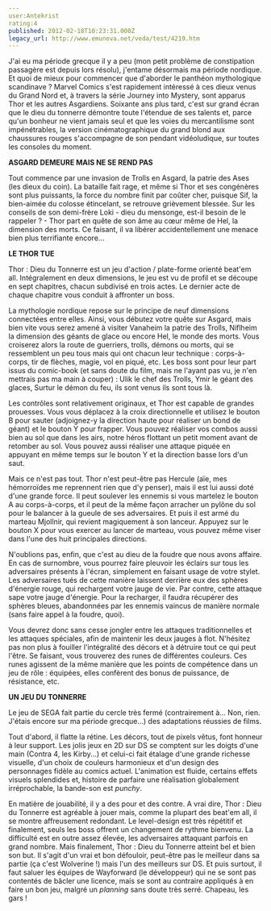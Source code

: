 ```yaml
---
user:Antekrist
rating:4
published: 2012-02-18T10:23:31.000Z
legacy_url: http://www.emunova.net/veda/test/4219.htm
---
```

J'ai eu ma période grecque il y a peu (mon petit problème de constipation passagère est depuis lors résolu), j'entame désormais ma période nordique. Et quoi de mieux pour commencer que d'aborder le panthéon mythologique scandinave ? Marvel Comics s'est rapidement intéressé à ces dieux venus du Grand Nord et, à travers la série Journey into Mystery, sont apparus Thor et les autres Asgardiens. Soixante ans plus tard, c'est sur grand écran que le dieu du tonnerre démontre toute l'étendue de ses talents et, parce qu'un bonheur ne vient jamais seul et que les voies du mercantilisme sont impénétrables, la version cinématographique du grand blond aux chaussures rouges s'accompagne de son pendant vidéoludique, sur toutes les consoles du moment.  

  

**ASGARD DEMEURE MAIS NE SE REND PAS**  

Tout commence par une invasion de Trolls en Asgard, la patrie des Ases (les dieux du coin). La bataille fait rage, et même si Thor et ses congénères sont plus puissants, la force du nombre finit par coûter cher, puisque Sif, la bien-aimée du colosse étincelant, se retrouve grièvement blessée. Sur les conseils de son demi-frère Loki - dieu du mensonge, est-il besoin de le rappeler ? - Thor part en quête de son âme au cœur même de Hel, la dimension des morts. Ce faisant, il va libérer accidentellement une menace bien plus terrifiante encore...  

  

**LE THOR TUE**  

Thor : Dieu du Tonnerre est un jeu d'action / plate-forme orienté beat'em all. Intégralement en deux dimensions, le jeu est vu de profil et se découpe en sept chapitres, chacun subdivisé en trois actes. Le dernier acte de chaque chapitre vous conduit à affronter un boss.  

La mythologie nordique repose sur le principe de neuf dimensions connectées entre elles. Ainsi, vous débutez votre quête sur Asgard, mais bien vite vous serez amené à visiter Vanaheim la patrie des Trolls, Niflheim la dimension des géants de glace ou encore Hel, le monde des morts. Vous croiserez alors la route de guerriers, trolls, démons ou morts, qui se ressemblent un peu tous mais qui ont chacun leur technique : corps-à-corps, tir de flèches, magie, vol en piqué, etc. Les boss sont pour leur part issus du comic-book (et sans doute du film, mais ne l'ayant pas vu, je n'en mettrais pas ma main à couper) : Ulik le chef des Trolls, Ymir le géant des glaces, Surtur le démon du feu, ils sont venus ils sont tous là.  

Les contrôles sont relativement originaux, et Thor est capable de grandes prouesses. Vous vous déplacez à la croix directionnelle et utilisez le bouton B pour sauter (adjoignez-y la direction haute pour réaliser un bond de géant) et le bouton Y pour frapper. Vous pouvez réaliser vos combos aussi bien au sol que dans les airs, notre héros flottant un petit moment avant de retomber au sol. Vous pouvez aussi réaliser une attaque piquée en appuyant en même temps sur le bouton Y et la direction basse lors d'un saut.  

Mais ce n'est pas tout. Thor n'est peut-être pas Hercule (aïe, mes hémorroïdes me reprennent rien que d'y penser), mais il est lui aussi doté d'une grande force. Il peut soulever les ennemis si vous martelez le bouton A au corps-à-corps, et il peut de la même façon arracher un pylône du sol pour le balancer à la gueule de ses adversaires. Et puis il est armé du marteau Mjollnir, qui revient magiquement à son lanceur. Appuyez sur le bouton X pour vous exercer au lancer de marteau, vous pouvez même viser dans l'une des huit principales directions.  

N'oublions pas, enfin, que c'est au dieu de la foudre que nous avons affaire. En cas de surnombre, vous pourrez faire pleuvoir les éclairs sur tous les adversaires présents à l'écran, simplement en faisant usage de votre stylet. Les adversaires tués de cette manière laissent derrière eux des sphères d'énergie rouge, qui rechargent votre jauge de vie. Par contre, cette attaque sape votre jauge d'énergie. Pour la recharger, il faudra récupérer des sphères bleues, abandonnées par les ennemis vaincus de manière normale (sans faire appel à la foudre, quoi).  

Vous devrez donc sans cesse jongler entre les attaques traditionnelles et les attaques spéciales, afin de maintenir les deux jauges à flot. N'hésitez pas non plus à fouiller l'intégralité des décors et à détruire tout ce qui peut l'être. Se faisant, vous trouverez des runes de différentes couleurs. Ces runes agissent de la même manière que les points de compétence dans un jeu de rôle : équipées, elles confèrent des bonus de puissance, de résistance, etc.  

  

**UN JEU DU TONNERRE**  

Le jeu de SEGA fait partie du cercle très fermé (contrairement à... Non, rien. J'étais encore sur ma période grecque...) des adaptations réussies de films.  

Tout d'abord, il flatte la rétine. Les décors, tout de pixels vêtus, font honneur à leur support. Les jolis jeux en 2D sur DS se comptent sur les doigts d'une main (Contra 4, les Kirby...) et celui-ci fait étalage d'une grande richesse visuelle, d'un choix de couleurs harmonieux et d'un design des personnages fidèle au comics actuel. L'animation est fluide, certains effets visuels splendides et, histoire de parfaire une réalisation globalement irréprochable, la bande-son est _punchy_.  

En matière de jouabilité, il y a des pour et des contre. A vrai dire, Thor : Dieu du Tonnerre est agréable à jouer mais, comme la plupart des beat'em all, il se montre affreusement redondant. Le level-design est très répétitif et finalement, seuls les boss offrent un changement de rythme bienvenu. La difficulté est en outre assez élevée, les adversaires attaquant parfois en grand nombre. Mais finalement, Thor : Dieu du Tonnerre atteint bel et bien son but. Il s'agit d'un vrai et bon défouloir, peut-être pas le meilleur dans sa partie (ça c'est Wolverine !) mais l'un des meilleurs sur DS. Et puis surtout, il faut saluer les équipes de Wayforward (le développeur) qui ne se sont pas contentés de bâcler une licence, mais se sont au contraire appliqués à en faire un bon jeu, malgré un _planning_ sans doute très serré. Chapeau, les gars !